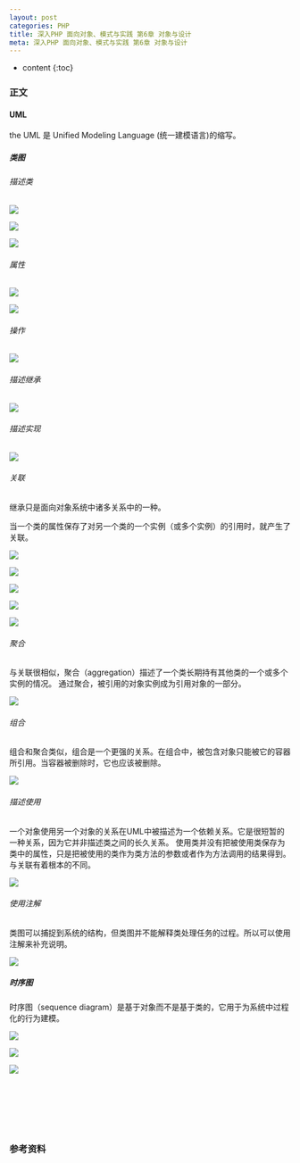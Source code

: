 ```yaml
---
layout: post
categories: PHP
title: 深入PHP 面向对象、模式与实践 第6章 对象与设计
meta: 深入PHP 面向对象、模式与实践 第6章 对象与设计
---
```

* content
{:toc}

### 正文

#### UML

the UML 是 Unified Modeling Language (统一建模语言)的缩写。

#####  类图

###### 描述类

![]({{site.baseurl}}/images/20191112/20191112110500.png)

![]({{site.baseurl}}/images/20191112/20191112110523.png)

![]({{site.baseurl}}/images/20191112/20191112110549.png)

###### 属性

![]({{site.baseurl}}/images/20191112/20191112110558.png)

![]({{site.baseurl}}/images/20191112/20191112110613.png)

###### 操作

![]({{site.baseurl}}/images/20191112/20191112110626.png)

###### 描述继承

![]({{site.baseurl}}/images/20191112/20191112110636.png)

###### 描述实现

![]({{site.baseurl}}/images/20191112/20191112110651.png)

###### 关联

继承只是面向对象系统中诸多关系中的一种。

当一个类的属性保存了对另一个类的一个实例（或多个实例）的引用时，就产生了关联。

![]({{site.baseurl}}/images/20191112/20191112110711.png)

![]({{site.baseurl}}/images/20191112/20191112110719.png)

![]({{site.baseurl}}/images/20191112/20191112110730.png)

![]({{site.baseurl}}/images/20191112/20191112110739.png)

![]({{site.baseurl}}/images/20191112/20191112110757.png)

###### 聚合

与关联很相似，聚合（aggregation）描述了一个类长期持有其他类的一个或多个实例的情况。
通过聚合，被引用的对象实例成为引用对象的一部分。

![]({{site.baseurl}}/images/20191112/20191112110805.png)

###### 组合

组合和聚合类似，组合是一个更强的关系。在组合中，被包含对象只能被它的容器所引用。当容器被删除时，它也应该被删除。

![]({{site.baseurl}}/images/20191112/20191112110812.png)

###### 描述使用

一个对象使用另一个对象的关系在UML中被描述为一个依赖关系。它是很短暂的一种关系，因为它并非描述类之间的长久关系。
使用类并没有把被使用类保存为类中的属性，只是把被使用的类作为类方法的参数或者作为方法调用的结果得到。
与关联有着根本的不同。

![]({{site.baseurl}}/images/20191112/20191112110909.png)

###### 使用注解

类图可以捕捉到系统的结构，但类图并不能解释类处理任务的过程。所以可以使用注解来补充说明。

![]({{site.baseurl}}/images/20191112/20191112110921.png)

#####  时序图

时序图（sequence diagram）是基于对象而不是基于类的，它用于为系统中过程化的行为建模。

![]({{site.baseurl}}/images/20191112/20191112110933.png)

![]({{site.baseurl}}/images/20191112/20191112110949.png)

![]({{site.baseurl}}/images/20191112/20191112111002.png)

<br/><br/><br/><br/><br/>
### 参考资料



